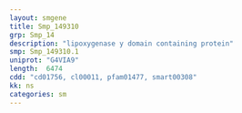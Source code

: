 ```yaml
---
layout: smgene
title: Smp_149310
grp: Smp_14
description: "lipoxygenase y domain containing protein"
smp: Smp_149310.1
uniprot: "G4VIA9"
length:  6474
cdd: "cd01756, cl00011, pfam01477, smart00308"
kk: ns
categories: sm
---
```

